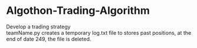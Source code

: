 # Algothon-Trading-Algorithm
Develop a trading strategy  
teamName.py creates a temporary log.txt file to stores past positions, at the end of date 249, the file is deleted.  
